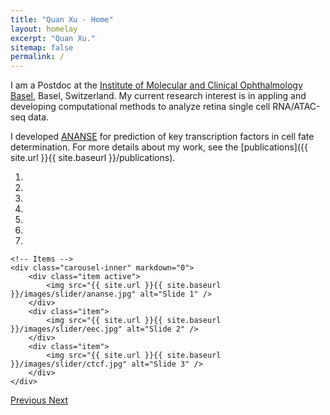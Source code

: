 ```yaml
---
title: "Quan Xu - Home"
layout: homelay
excerpt: "Quan Xu."
sitemap: false
permalink: /
---
```


I am a Postdoc at the [Institute of Molecular and Clinical Ophthalmology Basel](https://iob.ch/), Basel, Switzerland. My current research interest is in appling and developing computational methods to analyze retina single cell RNA/ATAC-seq data. 

I developed [ANANSE](https://academic.oup.com/nar/article/49/14/7966/6318498) for prediction of key transcription factors in cell fate determination. For more details about my work, see the [publications]({{ site.url }}{{ site.baseurl }}/publications).


<div markdown="0" id="carousel" class="carousel slide" data-ride="carousel" data-interval="4000" data-pause="hover" >
    <!-- Menu -->
    <ol class="carousel-indicators">
        <li data-target="#carousel" data-slide-to="0" class="active"></li>
        <li data-target="#carousel" data-slide-to="1"></li>
        <li data-target="#carousel" data-slide-to="2"></li>
        <li data-target="#carousel" data-slide-to="3"></li>
        <li data-target="#carousel" data-slide-to="4"></li>
        <li data-target="#carousel" data-slide-to="5"></li>
        <li data-target="#carousel" data-slide-to="6"></li>
    </ol>

    <!-- Items -->
    <div class="carousel-inner" markdown="0">
        <div class="item active">
            <img src="{{ site.url }}{{ site.baseurl }}/images/slider/ananse.jpg" alt="Slide 1" />
        </div>
        <div class="item">
            <img src="{{ site.url }}{{ site.baseurl }}/images/slider/eec.jpg" alt="Slide 2" />
        </div>
        <div class="item">
            <img src="{{ site.url }}{{ site.baseurl }}/images/slider/ctcf.jpg" alt="Slide 3" />
        </div>
    </div>
  <a class="left carousel-control" href="#carousel" role="button" data-slide="prev">
    <span class="glyphicon glyphicon-chevron-left" aria-hidden="true"></span>
    <span class="sr-only">Previous</span>
  </a>
  <a class="right carousel-control" href="#carousel" role="button" data-slide="next">
    <span class="glyphicon glyphicon-chevron-right" aria-hidden="true"></span>
    <span class="sr-only">Next</span>
  </a>
</div>



<!-- 
<figure class="fourth">
  <img src="{{ site.url }}{{ site.baseurl }}/images/logopic/Logo_Leiden.jpg" style="width: 210px">
  <img src="{{ site.url }}{{ site.baseurl }}/images/logopic/Logo_Nanofront.jpg" style="width: 110px">
  <img src="{{ site.url }}{{ site.baseurl }}/images/logopic/Logo_NWO.jpg" style="width: 120px">
  <img src="{{ site.url }}{{ site.baseurl }}/images/logopic/Logo_ERC.jpg" style="width: 110px">
</figure> -->
